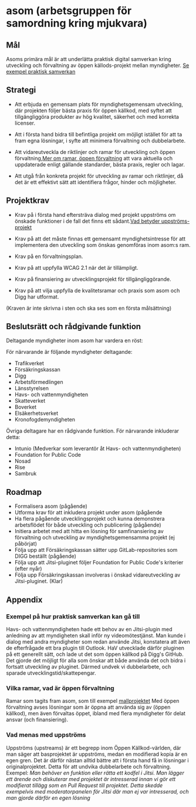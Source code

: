 # asom (arbetsgruppen för samordning kring mjukvara)

## Mål

Asoms primära mål är att underlätta praktisk digital samverkan kring utveckling och förvaltning av öppen källods-projekt mellan myndigheter. [Se exempel praktisk samverkan](#appendix)

## Strategi

- Att erbjuda en gemensam plats för myndighetsgemensam utveckling, där projekten följer bästa praxis för öppen källkod, med syftet att tillgängliggöra produkter av hög kvalitet, säkerhet och med korrekta licenser.

- Att i första hand bidra till befintliga projekt om möjligt istället för att ta fram egna lösningar, i syfte att minimera förvaltning och dubbelarbete.

- Att vidareutveckla de riktlinjer och ramar för utveckling och öppen förvaltning,[Mer om ramar, öppen förvaltning](#appendix) att vara aktuella och uppdaterade enligt gällande standarder, bästa praxis, regler och lagar.

- Att utgå från konkreta projekt för utveckling av ramar och riktlinjer, då det är ett effektivt sätt att identifiera frågor, hinder och möjligheter.

## Projektkrav

- Krav på i första hand eftersträva dialog med projekt uppströms om önskade funktioner i de fall det finns ett sådant.[Vad betyder uppströms-projekt](#appendix)

- Krav på att det måste finnas ett gemensamt myndighetsintresse för att implementera den utveckling som önskas genomföras inom asom:s ram.

- Krav på en förvaltningsplan.

- Krav på att uppfylla WCAG 2.1 när det är tillämpligt.

- Krav på finansiering av utvecklingsprojekt för tillgängliggörande.

- Krav på att vilja uppfylla de kvalitetsramar och praxis som asom och Digg har utformat.

(Kraven är inte skrivna i sten och ska ses som en första målsättning)

## Beslutsrätt och rådgivande funktion

Deltagande myndigheter inom asom har vardera en röst:

För närvarande är följande myndigheter deltagande:

- Trafikverket
- Försäkringskassan
- Digg
- Arbetsförmedlingen
- Länsstyrelsen
- Havs- och vattenmyndigheten
- Skatteverket
- Boverket
- Elsäkerhetsverket
- Kronofogdemyndigheten

Övriga deltagare har en rådgivande funktion. För närvarande inkluderar detta:

- Intunio (Medverkar som leverantör åt Havs- och vattenmyndigheten)
- Foundation for Public Code
- Nosad
- Rise
- Sambruk

## Roadmap

- Formalisera asom (pågående)
- Utforma krav för att inkludera projekt under asom (pågående
- Ha flera pågående utvecklingsprojekt och kunna demonstrera arbetsflödet för både utveckling och publicering (pågående)
- Initiera arbetet med att hitta en lösning för samfinansiering av förvaltning och utveckling av myndighetsgemensamma projekt (ej påbörjat)
- Följa upp att Försäkringskassan sätter upp GitLab-repositories som DIGG beställt (pågående)
- Följa upp att Jitsi-pluginet följer Foundation for Public Code's kriterier (efter nyår)
- Följa upp Försäkringskassan involveras i önskad vidareutveckling av Jitsi-pluginet. (Klar)

## Appendix

### Exempel på hur praktisk samverkan kan gå till

Havs- och vattenmyndigheten hade ett behov av en Jitsi-plugin med anledning av att myndigheten skall inför ny videomötestjänst.
Man kunde i dialog med andra myndigheter som redan använde Jitsi, konstatera att även de efterfrågade ett bra plugin till Outlook.
HaV utvecklade därför pluginen på ett generellt sätt, och lade ut det som öppen källkod på Digg's GitHub.
Det gjorde det möjligt för alla som önskar att både använda det och bidra i fortsatt utveckling av pluginet.
Därmed undvek vi dubbelarbete, och sparade utvecklingstid/skattepengar.

### Vilka ramar, vad är öppen förvaltning

Ramar som tagits fram asom, som till exempel [mallprojektet](https://github.com/diggsweden/open-source-project-template)
Med öppen förvaltning avses lösningar som är öppna att använda sig av (öppen källkod), men även förvaltas öppet, ibland med flera myndigheter för delat ansvar (och finansiering).

### Vad menas med uppströms

Uppströms (upstreams) är ett begrepp inom Öppen Källkod-världen, där man säger att basprojektet är uppströms, medan en modifierad kopia är en egen gren.
Det är därför nästan alltid bättre att i första hand få in lösningar i originalprojektet.
Detta för att undvika dubbelarbete och förvaltning.
Exempel: _Man behöver en funktion eller rätta ett kodfel i Jitsi. Man lägger ett ärende och diskuterar med projektet är intresserad innan vi gör ett modifierat tillägg som en Pull Request till projektet. Detta skedde exempelvis med moderatorpanelen för Jitsi där man ej var intresserad, och man gjorde därför en egen lösning_

